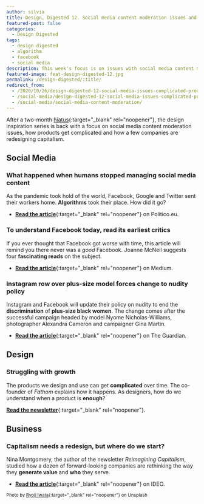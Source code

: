 ```yaml
---
author: silvia
title: Design, Digested 12. Social media content moderation issues and complicated products
featured-post: false
categories:
  - Design Digested
tags:
  - design digested
  - algorithm
  - facebook
  - social media
description: This week's focus is on issues with social media content moderation issues, how products get complicated and how a few companies are redesigning capitalism.
featured-image: feat-design-digested-12.jpg
permalink: /design-digested/:title/
redirect_from:
  - /2020/10/26/design-digested-12-social-media-issues-complicated-products-and-redesigning-capitalism/
  - /social-media/design-digested-12-social-media-issues-complicated-products-and-redesigning-capitalism/
  - /social-media/social-media-content-moderation/
---
```

After a two-month [hiatus](https://silviamaggidesign.com/today-i-saw/after-the-rain/){:target="_blank" rel="noopener"}, the design inspiration series is back with a focus on social media content moderation issues, how products get complicated and how a few companies are redesigning capitalism.

<!--more-->

## Social Media

### What happened when humans stopped managing social media content

As the pandemic took hold of the world, Facebook, Google and Twitter sent their workers home. **Algorithms** took their place. How did it go?

* [**Read the article**](https://www.politico.eu/article/facebook-content-moderation-automation/){:target="_blank" rel="noopener"} on Politico.eu.

### To understand Facebook today, read its earliest critics

If you ever thought that Facebook got worse with time, this article will remind you there never was a _good_ Facebook. Joanne McNeil suggests four **fascinating reads** on the subject.

* [**Read the article**](https://onezero.medium.com/to-understand-facebook-today-read-its-earliest-critics-ca2ca15480ab){:target="_blank" rel="noopener"} on Medium.

### Instagram row over plus-size model forces change to nudity policy

Instagram and Facebook will update their policy on nudity to end the **discrimination** of **plus-size black women**. The change comes after the successful campaign headed by model Nyome Nicholas-Williams, photographer Alexandra Cameron and campaigner Gina Martin.

* [**Read the article**](https://www.theguardian.com/technology/2020/oct/25/instagram-row-over-plus-size-model-forces-change-to-nudity-policy){:target="_blank" rel="noopener"} on The Guardian.

## Design

### Struggling with growth

The products we design and use can get **complicated** over time. The co-founder of _Fathom_ explains how it happens. As designers, how do we understand when a product is **enough**?

[**Read the newsletter**](https://mailchi.mp/pjrvs/struggling-with-growth?e=bb5752ad20){:target="_blank" rel="noopener"}.

## Business

### Capitalism needs a redesign, but where do we start?

Nina Montgomery, the author of the newsletter _Reimagining Capitalism_, studied how a dozen of forward-looking companies are rethinking the way they **generate value** and **who** they serve.

* [**Read the article**](https://www.ideo.com/journal/capitalism-needs-a-redesign-but-where-do-we-start){:target="_blank" rel="noopener"} on IDEO.

<small>Photo by [Ryoji Iwata](https://unsplash.com/@ryoji__iwata){:target="_blank" rel="noopener"} on Unsplash</small>
